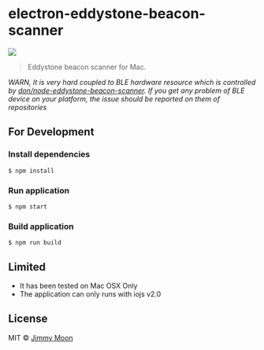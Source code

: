 # electron-eddystone-beacon-scanner

![](https://cloud.githubusercontent.com/assets/124117/9676401/1cb7b630-5306-11e5-8114-442b35474a06.png)

> Eddystone beacon scanner for Mac.

*WARN, It is very hard coupled to BLE hardware resource which is controlled by [don/node-eddystone-beacon-scanner](https://github.com/sandeepmistry/node-eddystone-beacon-scanner). If you get any problem of BLE device on your platform, the issue should be reported on them of repositories*

## For Development

### Install dependencies

```
$ npm install
```

### Run application

```
$ npm start
```

### Build application

```
$ npm run build
```

## Limited

- It has been tested on Mac OSX Only
- The application can only runs with iojs v2.0

## License

MIT © [Jimmy Moon](http://ragingwind.me)